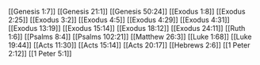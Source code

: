 [[Genesis 1:7]]
[[Genesis 21:1]]
[[Genesis 50:24]]
[[Exodus 1:8]]
[[Exodus 2:25]]
[[Exodus 3:2]]
[[Exodus 4:5]]
[[Exodus 4:29]]
[[Exodus 4:31]]
[[Exodus 13:19]]
[[Exodus 15:14]]
[[Exodus 18:12]]
[[Exodus 24:11]]
[[Ruth 1:6]]
[[Psalms 8:4]]
[[Psalms 102:21]]
[[Matthew 26:3]]
[[Luke 1:68]]
[[Luke 19:44]]
[[Acts 11:30]]
[[Acts 15:14]]
[[Acts 20:17]]
[[Hebrews 2:6]]
[[1 Peter 2:12]]
[[1 Peter 5:1]]
